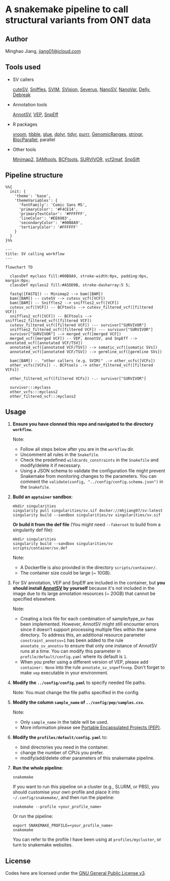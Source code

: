 # A snakemake pipeline to call structural variants from ONT data

## Author

Minghao Jiang, <jiang01@icloud.com>

## Tools used

- SV callers

   [cuteSV](https://github.com/tjiangHIT/cuteSV), [Sniffles](https://github.com/fritzsedlazeck/Sniffles), [SVIM](https://github.com/eldariont/svim), [SVision](https://github.com/xjtu-omics/SVision), [Severus](https://github.com/KolmogorovLab/Severus), [NanoSV](https://github.com/mroosmalen/nanosv), [NanoVar](https://github.com/cytham/nanovar), [Delly](https://github.com/dellytools/delly), [Debreak](https://github.com/Maggi-Chen/DeBreak)

- Annotation tools

   [AnnotSV](https://github.com/lgmgeo/AnnotSV), [VEP](https://www.ensembl.org/info/docs/tools/vep/index.html), [SnpEff](http://pcingola.github.io/SnpEff/snpeff/introduction/)

- R packages

   [vroom](https://www.tidyverse.org/tags/vroom/), [tibble](https://tibble.tidyverse.org/reference/tibble-package.html), [glue](https://glue.tidyverse.org), [dplyr](https://dplyr.tidyverse.org), [tidyr](https://tidyr.tidyverse.org), [purrr](https://purrr.tidyverse.org), [GenomicRanges](https://github.com/Bioconductor/GenomicRanges), [stringr](https://stringr.tidyverse.org), [BiocParallel](https://github.com/Bioconductor/BiocParallel), parallel

- Other tools

   [Minimap2](https://github.com/lh3/minimap2), [SAMtools](https://github.com/samtools/samtools), [BCFtools](http://samtools.github.io/bcftools/bcftools.html), [SURVIVOR](https://github.com/fritzsedlazeck/SURVIVOR), [vcf2maf](https://github.com/mskcc/vcf2maf), [SnpSift](http://pcingola.github.io/SnpEff/snpsift/introduction/)

## Pipeline structure

```mermaid
%%{
  init: {
    'theme': 'base',
    'themeVariables': {
      'fontFamily': 'Comic Sans MS',
      'primaryColor': '#F4CE14',
      'primaryTextColor': '#FFFFFF',
      'lineColor': '#EE6983',
      'secondaryColor': '#00B8A9',
      'tertiaryColor': '#FFFFFF'
    }
  }
}%%

---
title: SV calling workflow
---

flowchart TD

  classDef myclass fill:#00B8A9, stroke-width:0px, padding:0px, margin:0px;
  classDef myclass2 fill:#A5DD9B, stroke-dasharray:5 5;

  fastq([FASTQ]) -- Minimap2 --> bam([BAM])
  bam([BAM]) -- cuteSV --> cutesv_vcf([VCF])
  bam([BAM]) -- Sniffles2 --> sniffles2_vcf([VCF])
  cutesv_vcf([VCF]) -- BCFtools --> cutesv_filtered_vcf([filtered VCF])
  sniffles2_vcf([VCF]) -- BCFtools --> sniffles2_filtered_vcf([filtered VCF])
  cutesv_filtered_vcf([filtered VCF]) --- survivor["SURVIVOR"]
  sniffles2_filtered_vcf([filtered VCF]) --- survivor["SURVIVOR"]
  survivor["SURVIVOR"] --> merged_vcf([merged VCF])
  merged_vcf([merged VCF]) -- VEP, AnnotSV, and SnpEff --> annotated_vcf([annotated VCF/TSV])
  annotated_vcf([annotated VCF/TSV]) --> somatic_vcf([somatic SVs])
  annotated_vcf([annotated VCF/TSV]) --> germline_vcf([germline SVs])

  bam([BAM]) -. "other callers (e.g. SVIM)" .-> other_vcfs([VCFs])
  other_vcfs([VCFs]) -. BCFtools .-> other_filtered_vcf([filtered VCFs])

  other_filtered_vcf([filtered VCFs]) -.- survivor["SURVIVOR"]

  survivor:::myclass
  other_vcfs:::myclass2
  other_filtered_vcf:::myclass2
```


## Usage

1. **Ensure you have clonned this repo and navigated to the directory `workflow`.**

   Note:
      - Follow all steps below after you are in the `workflow` dir.
      - Uncomment all rules in the `Snakefile`.
      - Check the predefined `wildcards_constraints` in the `Snakefile` and modify/delete it if necessary.
      - Using a JSON schema to validate the configuration file might prevent Snakemake from monitoring changes to the parameters. You can comment the `validate(config, "../config/config.schema.json")` in the `Snakefile`.

2. **Build an `apptainer` sandbox**:

   ```shell
   mkdir singularities
   singularity pull singularities/sv.sif docker://mhjiang97/sv:latest
   singularity build --sandbox singularities/sv singularities/sv.sif
   ```

   **Or build it from the def file** (You might need `--fakeroot` to build from a singularity def file):

   ```shell
   mkdir singularities
   singularity build --sandbox singularities/sv scripts/container/sv.def
   ```

   Note:
      - A Dockerfile is also provided in the directory `scripts/container/`.
      - The container size could be large (~ 10GB).


3. For SV annotation, VEP and SnpEff are included in the container, but **you should install [AnnotSV](https://github.com/lgmgeo/AnnotSV) by yourself** because it's not included in the image due to its large annotation resources (~ 20GB) that cannot be specified elsewhere.

   Note:
      - Creating a lock file for each combination of sample/type_sv has been implemented. However, AnnotSV might still encounter errors since it doesn’t support processing multiple files within the same directory. To address this, an additional resource parameter `constraint_annotsv=1` has been added to the rule `annotate_sv_annotsv` to ensure that only one instance of AnnotSV runs at a time. You can modify this parameter in `profile/default/config.yaml` where its default is `1`.
      - When you prefer using a different version of VEP, please add `container: None` into the rule `annotate_sv_snpeffnvep`. Don't forget to make `vep` executable in your environment.

4. **Modify the `../config/config.yaml`** to specify needed file paths.

   Note: You must change the file paths specified in the config.

5. **Modify the column `sample_name` of `../config/pep/samples.csv`.**

   Note:
      - Only `sample_name` in the table will be used.
      - More information please see [Portable Encapsulated Projects (PEP)](https://pep.databio.org).

6. **Modify the `profiles/default/config.yaml`** to:

   - bind directories you need in the container.
   - change the number of CPUs you prefer.
   - modify/add/delete other parameters of this snakemake pipeline.

7. **Run the whole pipeline**:

   ```shell
   snakemake
   ```

   If you want to run this pipeline on a cluster (e.g., SLURM, or PBS), you should customise your own profile and place it into `~/.config/snakemake/`, and then run the pipeline:

   ```shell
   snakemake --profile <your_profile_name>
   ```

   Or run the pipeline:

   ```shell
   export SNAKEMAKE_PROFILE=<your_profile_name>
   snakemake
   ```

   You can refer to the profile I have been using at `profiles/mycluster`, or turn to snakemake websites.

## License

Codes here are licensed under the [GNU General Public License v3](http://www.gnu.org/licenses/gpl-3.0.html).
